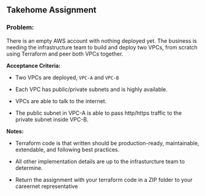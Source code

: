 ## Takehome Assignment
### Problem:

There is an empty AWS account with nothing deployed yet. The business is needing the infrastructure team to build and deploy two VPCs, from scratch using Terraform and peer both VPCs together.

**Acceptance Criteria:**

- Two VPCs are deployed, `VPC-A` and `VPC-B`
- Each VPC has public/private subnets and is highly available.  

- VPCs are able to talk to the internet.

- The public subnet in VPC-A is able to pass http/https traffic to the private subnet inside VPC-B.



**Notes:**
- Terraform code is that written should be production-ready, maintainable, extendable, and following best practices.

- All other implementation details are up to the infrasturcture team to determine.

- Return the assignment with your terraform code in a ZIP folder to your careernet representative